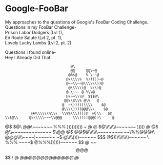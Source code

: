 # Google-FooBar
My approaches to the questions of Google's FooBar Coding Challenge.          
Questions in my FooBar Challenge-  
Prison Labor Dodgers (Lvl 1),  
En Route Salute (Lvl 2, pt. 1),  
Lovely Lucky Lambs (Lvl 2, pt. 2)
 
Questions I found online-           
Hey I Already Did That 

                                  @\
                                  @@     @@\~@
                                 @%$@    % \~~@
                                @\\\\\%  %)))))~@
                                @~~\\~~@\\\\\\))@
                                 @\\\\\\@  \\\)@
                                @~\~~~ @ %\\@
                                @\~~\\\@  $$$@\
                               @@\\$\\% @\%   @
                              @  ~\)))))\\\\    $@
                              @\\\\))))@@@\\\    $@
                @@\\\\\\%\\\  \\%%\\\))))@  @)\\   $@
    \\$@\\     @\\\\\\~~~\\@@@     \\\))))@@@))\     @
 \@\$   $@\ @@\\\~~~~~~~ %%%      ))))))))))     ~ @
 @         $@\\\\\\\\~~~~~~~           )))))        @
 @$       @\\\\~~~~~~~~~~~~~~               $\@@
  @$   @@$@\\\\\\~~~~~~~~~          ~~\%%@@@\\
    @@@\\\\~~~~)~~~~~~~               ~$
        @\\\\\\\\))))~~~~~~              $$$
         @$))\\\\\\\\)~~~~~~  \    %%%  ~~~~$
          @%%%))))))~~~~~~    \$$    @ ~~$$@
           @%%%%%))))))))))        %   @@@@//
             @%%%%%%%%$$$$    \  @
                @@@@@@@@@@@@@\\\@
